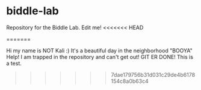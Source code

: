 # biddle-lab
Repository for the Biddle Lab. Edit me!
<<<<<<< HEAD

=======

Hi my name is NOT Kali
:)
It's a beautiful day in the neighborhood
"BOOYA"
Help!  I am trapped in the repository and can't get out!
GIT ER DONE! This is a test.
>>>>>>> 7dae179756b31d031c29de4b6178154c8a0b63c4
